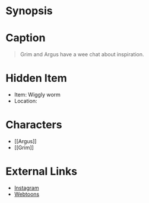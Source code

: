 # Synopsis


# Caption
> Grim and Argus have a wee chat about inspiration.

# Hidden Item
* Item: Wiggly worm
* Location: <strike></strike>

# Characters
* [[Argus]]
* [[Grim]]

# External Links
* [Instagram](https://www.instagram.com/p/CE5OKXKD_w7/)
* [Webtoons](https://www.webtoons.com/en/challenge/twistwood-tales/53-where-do-you-get-ideas/viewer?title_no=344740&episode_no=58)